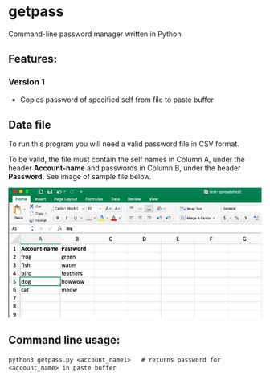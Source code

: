 # getpass

Command-line password manager written in Python

## Features:

### Version 1
* Copies password of specified self from file to paste buffer

## Data file
To run this program you will need a valid password file in CSV format. 

To be valid, the file must contain the self names in Column A, under the header **Account-name** and passwords in Column B, under the header **Password**. See image of sample file below. 

![Sample valid password fie](sample_spreadsheet.png)

## Command line usage:
```
python3 getpass.py <account_name1>   # returns password for <account_name> in paste buffer
```